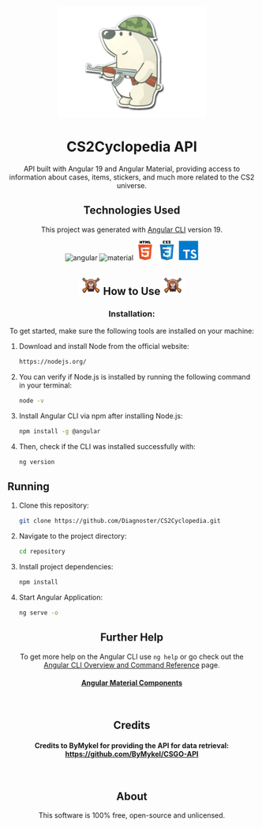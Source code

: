 <p align="center">
  <img src="public/mdimage2.png" alt="img" width="300"/>
</p>
<h1 align="center">CS2Cyclopedia API</h1>

<p align="center">
  API built with Angular 19 and Angular Material, providing access to information about cases, items, stickers, and much more related to the CS2 universe.
</p>

<h2 align="center">Technologies Used</h2>
<p align="center">
  This project was generated with <a href="https://github.com/angular/angular-cli">Angular CLI</a> version 19.
</p>

<p align="center">
  <img src="https://angular.io/assets/images/logos/angular/angular.svg" alt="angular" width="40" height="40"/>
  <img src="https://cdn.jsdelivr.net/gh/devicons/devicon/icons/materialui/materialui-plain.svg" alt="material" width="40" height="40"/>
  <img src="https://raw.githubusercontent.com/devicons/devicon/master/icons/html5/html5-original-wordmark.svg" alt="html5" width="40" height="40"/>
  <img src="https://raw.githubusercontent.com/devicons/devicon/master/icons/css3/css3-original-wordmark.svg" alt="css3" width="40" height="40"/> 
  <img src="https://raw.githubusercontent.com/devicons/devicon/master/icons/typescript/typescript-original.svg" alt="typescript" width="40" height="40"/>
</p>

<h2 align="center"><img src="public/mdimage.png" alt="img" width="50"/>How to Use<img src="public/mdimage.png" alt="img" width="50"/></h2>
<h3 align="center">Installation:</h3>

<p align="center">
  To get started, make sure the following tools are installed on your machine:
</p>

1. Download and install Node from the official website:
   ```bash
   https://nodejs.org/

2. You can verify if Node.js is installed by running the following command in your terminal:
   ```bash
   node -v
   
3. Install Angular CLI via npm after installing Node.js:
   ```bash
   npm install -g @angular

4. Then, check if the CLI was installed successfully with:
    ```bash
    ng version

## Running

1. Clone this repository:
   ```bash
   git clone https://github.com/Diagnoster/CS2Cyclopedia.git
2. Navigate to the project directory:
   ```bash
   cd repository
3. Install project dependencies:
   ```bash
   npm install
4. Start Angular Application:
    ```bash
    ng serve -o

<h2 align="center">Further Help</h2>

<p align="center">
  To get more help on the Angular CLI use <code>ng help</code> or go check out the
  <a href="https://angular.dev/tools/cli">Angular CLI Overview and Command Reference</a> page.
</p>

<h4 align="center">
  <a href="https://material.angular.io/components/categories">Angular Material Components</a>
</h4>

<br/>

<h2 align="center">Credits</h2>

<h4 align="center">
  Credits to ByMykel for providing the API for data retrieval: 
  <a href="https://github.com/ByMykel/CSGO-API">https://github.com/ByMykel/CSGO-API</a>
</h4>

<br/>

<h2 align="center">About</h2>

<p align="center">
  This software is 100% free, open-source and unlicensed.
</p>

